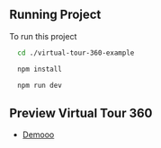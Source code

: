 ## Running Project

To run this project

```bash
  cd ./virtual-tour-360-example
```

```bash
  npm install
```

```bash
  npm run dev
```

## Preview Virtual Tour 360
 - [Demooo](https://virtual-tour-360-zeta.vercel.app/)


